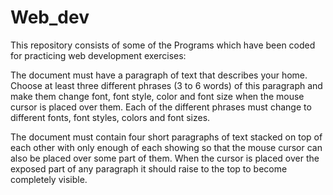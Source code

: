 # Web_dev
This repository consists of some of the Programs which have been coded for practicing web development exercises:

<EX1> The document must have a paragraph of text that describes your home. Choose at least three different phrases (3 to 6 words) of this paragraph and make them change font, font style, color and font size when the mouse cursor is placed over them. Each of the different phrases must change to different fonts, font styles, colors and font sizes.

<EX2> The document must contain four short paragraphs of text stacked on top of each other with only enough of each showing so that the mouse cursor can also be placed over some part of them. When the cursor is placed over the exposed part of any paragraph it should raise to the top to become completely visible.

<EX3> 
